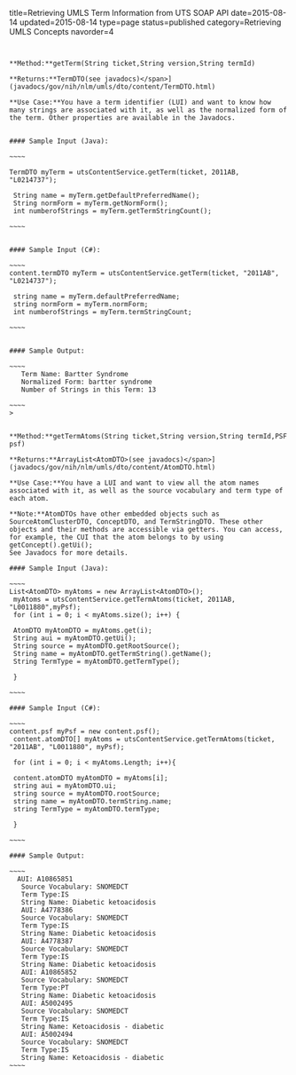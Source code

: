 title=Retrieving UMLS Term Information from UTS SOAP API
date=2015-08-14
updated=2015-08-14
type=page
status=published
category=Retrieving UMLS Concepts
navorder=4
~~~~~~


**Method:**getTerm(String ticket,String version,String termId)

**Returns:**TermDTO(see javadocs)</span>](javadocs/gov/nih/nlm/umls/dto/content/TermDTO.html)

**Use Case:**You have a term identifier (LUI) and want to know how many strings are associated with it, as well as the normalized form of the term. Other properties are available in the Javadocs.


#### Sample Input (Java):

~~~~

TermDTO myTerm = utsContentService.getTerm(ticket, 2011AB, "L0214737");

 String name = myTerm.getDefaultPreferredName();
 String normForm = myTerm.getNormForm();
 int numberofStrings = myTerm.getTermStringCount();
 
~~~~


#### Sample Input (C#):

~~~~
content.termDTO myTerm = utsContentService.getTerm(ticket, "2011AB", "L0214737");

 string name = myTerm.defaultPreferredName;
 string normForm = myTerm.normForm;
 int numberofStrings = myTerm.termStringCount;

~~~~


#### Sample Output:

~~~~
   Term Name: Bartter Syndrome
   Normalized Form: bartter syndrome
   Number of Strings in this Term: 13
   
~~~~
>


**Method:**getTermAtoms(String ticket,String version,String termId,PSF psf)

**Returns:**ArrayList<AtomDTO>(see javadocs)</span>](javadocs/gov/nih/nlm/umls/dto/content/AtomDTO.html)

**Use Case:**You have a LUI and want to view all the atom names associated with it, as well as the source vocabulary and term type of each atom.

**Note:**AtomDTOs have other embedded objects such as SourceAtomClusterDTO, ConceptDTO, and TermStringDTO. These other objects and their methods are accessible via getters. You can access, for example, the CUI that the atom belongs to by using getConcept().getUi();
See Javadocs for more details.

#### Sample Input (Java):

~~~~
List<AtomDTO> myAtoms = new ArrayList<AtomDTO>();
 myAtoms = utsContentService.getTermAtoms(ticket, 2011AB, "L0011880",myPsf);
 for (int i = 0; i < myAtoms.size(); i++) {

 AtomDTO myAtomDTO = myAtoms.get(i);
 String aui = myAtomDTO.getUi();
 String source = myAtomDTO.getRootSource();
 String name = myAtomDTO.getTermString().getName();
 String TermType = myAtomDTO.getTermType();

 }

~~~~

#### Sample Input (C#):

~~~~
content.psf myPsf = new content.psf();
 content.atomDTO[] myAtoms = utsContentService.getTermAtoms(ticket, "2011AB", "L0011880", myPsf);

 for (int i = 0; i < myAtoms.Length; i++){

 content.atomDTO myAtomDTO = myAtoms[i];
 string aui = myAtomDTO.ui;
 string source = myAtomDTO.rootSource;
 string name = myAtomDTO.termString.name;
 string TermType = myAtomDTO.termType;

 }
 
~~~~

#### Sample Output:

~~~~
  AUI: A10865851
   Source Vocabulary: SNOMEDCT
   Term Type:IS
   String Name: Diabetic ketoacidosis
   AUI: A4778386
   Source Vocabulary: SNOMEDCT
   Term Type:IS
   String Name: Diabetic ketoacidosis
   AUI: A4778387
   Source Vocabulary: SNOMEDCT
   Term Type:IS
   String Name: Diabetic ketoacidosis
   AUI: A10865852
   Source Vocabulary: SNOMEDCT
   Term Type:PT
   String Name: Diabetic ketoacidosis
   AUI: A5002495
   Source Vocabulary: SNOMEDCT
   Term Type:IS
   String Name: Ketoacidosis - diabetic
   AUI: A5002494
   Source Vocabulary: SNOMEDCT
   Term Type:IS
   String Name: Ketoacidosis - diabetic
~~~~
